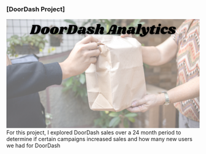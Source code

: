 ### [DoorDash Project]
<img src="images/DoorDash Analytics (1) First screen.png?raw=true"/>
For this project, I explored DoorDash sales over a 24 month period to determine if certain campaigns increased sales and how many new users we had for DoorDash
